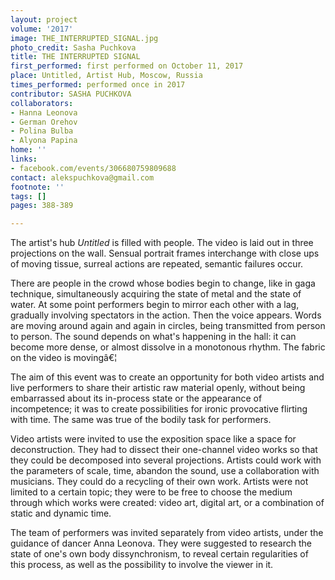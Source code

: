 ```yaml
---
layout: project
volume: '2017'
image: THE_INTERRUPTED_SIGNAL.jpg
photo_credit: Sasha Puchkova
title: THE INTERRUPTED SIGNAL
first_performed: first performed on October 11, 2017
place: Untitled, Artist Hub, Moscow, Russia
times_performed: performed once in 2017
contributor: SASHA PUCHKOVA
collaborators:
- Hanna Leonova
- German Orehov
- Polina Bulba
- Alyona Papina
home: ''
links:
- facebook.com/events/306680759809688
contact: alekspuchkova@gmail.com
footnote: ''
tags: []
pages: 388-389

---
```


The artist's hub _Untitled_ is filled with people. The video is laid out in three projections on the wall. Sensual portrait frames interchange with close ups of moving tissue, surreal actions are repeated, semantic failures occur.

There are people in the crowd whose bodies begin to change, like in gaga technique, simultaneously acquiring the state of metal and the state of water. At some point performers begin to mirror each other with a lag, gradually involving spectators in the action. Then the voice appears. Words are moving around again and again in circles, being transmitted from person to person. The sound depends on what's happening in the hall: it can become more dense, or almost dissolve in a monotonous rhythm. The fabric on the video is movingâ€¦

The aim of this event was to create an opportunity for both video artists and live performers to share their artistic raw material openly, without being embarrassed about its in-process state or the appearance of incompetence; it was to create possibilities for ironic provocative flirting with time. The same was true of the bodily task for performers.

Video artists were invited to use the exposition space like a space for deconstruction. They had to dissect their one-channel video works so that they could be decomposed into several projections. Artists could work with the parameters of scale, time, abandon the sound, use a collaboration with musicians. They could do a recycling of their own work. Artists were not limited to a certain topic; they were to be free to choose the medium through which works were created: video art, digital art, or a combination of static and dynamic time.

The team of performers was invited separately from video artists, under the guidance of dancer Anna Leonova. They were suggested to research the state of one's own body dissynchronism, to reveal certain regularities of this process, as well as the possibility to involve the viewer in it.
